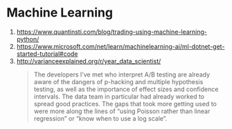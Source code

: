 # Machine Learning

1. https://www.quantinsti.com/blog/trading-using-machine-learning-python/
2. https://www.microsoft.com/net/learn/machinelearning-ai/ml-dotnet-get-started-tutorial#code
3. http://varianceexplained.org/r/year_data_scientist/
   > The developers I’ve met who interpret A/B testing are already aware of the dangers of p-hacking and multiple hypothesis testing, as well as the importance of effect sizes and confidence intervals. The data team in particular had already worked to spread good practices. The gaps that took more getting used to were more along the lines of “using Poisson rather than linear regression” or “know when to use a log scale”.
